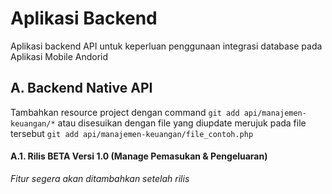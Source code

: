 # Aplikasi Backend
Aplikasi backend API untuk keperluan penggunaan integrasi database pada Aplikasi Mobile Andorid

## A. Backend Native API
Tambahkan resource project dengan command `git add api/manajemen-keuangan/*` atau disesuikan dengan file yang diupdate merujuk pada file tersebut `git add api/manajemen-keuangan/file_contoh.php`
#### A.1. Rilis BETA Versi 1.0 (Manage Pemasukan & Pengeluaran)
<i>Fitur segera akan ditambahkan setelah rilis</i>
